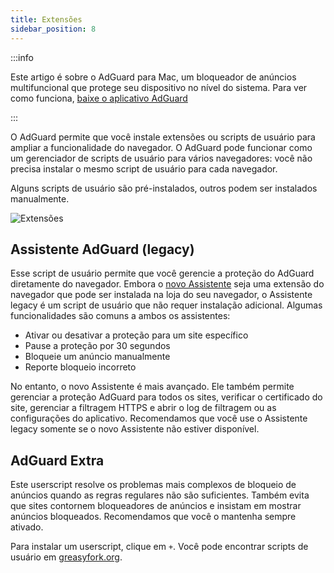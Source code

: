 ```yaml
---
title: Extensões
sidebar_position: 8
---
```


:::info

Este artigo é sobre o AdGuard para Mac, um bloqueador de anúncios multifuncional que protege seu dispositivo no nível do sistema. Para ver como funciona, [baixe o aplicativo AdGuard](https://agrd.io/download-kb-adblock)

:::

O AdGuard permite que você instale extensões ou scripts de usuário para ampliar a funcionalidade do navegador. O AdGuard pode funcionar como um gerenciador de scripts de usuário para vários navegadores: você não precisa instalar o mesmo script de usuário para cada navegador.

Alguns scripts de usuário são pré-instalados, outros podem ser instalados manualmente.

![Extensões](https://cdn.adtidy.org/content/kb/ad_blocker/mac/extensions.png)

## Assistente AdGuard (legacy)

Esse script de usuário permite que você gerencie a proteção do AdGuard diretamente do navegador. Embora o [novo Assistente](/adguard-for-mac/features/browser-assistant) seja uma extensão do navegador que pode ser instalada na loja do seu navegador, o Assistente legacy é um script de usuário que não requer instalação adicional. Algumas funcionalidades são comuns a ambos os assistentes:

- Ativar ou desativar a proteção para um site específico
- Pause a proteção por 30 segundos
- Bloqueie um anúncio manualmente
- Reporte bloqueio incorreto

No entanto, o novo Assistente é mais avançado. Ele também permite gerenciar a proteção AdGuard para todos os sites, verificar o certificado do site, gerenciar a filtragem HTTPS e abrir o log de filtragem ou as configurações do aplicativo. Recomendamos que você use o Assistente legacy somente se o novo Assistente não estiver disponível.

## AdGuard Extra

Este userscript resolve os problemas mais complexos de bloqueio de anúncios quando as regras regulares não são suficientes. Também evita que sites contornem bloqueadores de anúncios e insistam em mostrar anúncios bloqueados. Recomendamos que você o mantenha sempre ativado.

Para instalar um userscript, clique em `+`. Você pode encontrar scripts de usuário em [greasyfork.org](https://greasyfork.org/).
